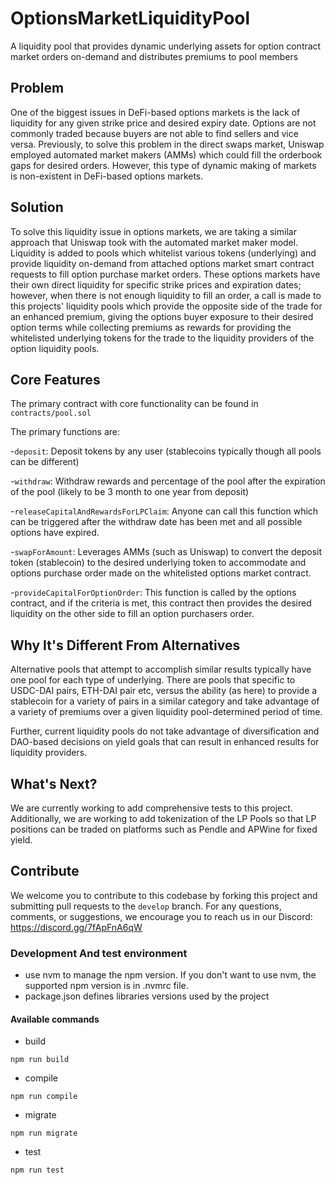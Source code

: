 # OptionsMarketLiquidityPool

A liquidity pool that provides dynamic underlying assets for option contract market orders on-demand and distributes premiums to pool members

## Problem

One of the biggest issues in DeFi-based options markets is the lack of liquidity for any given strike price and desired expiry date. Options are not commonly traded because buyers are not able to find sellers and vice versa. Previously, to solve this problem in the direct swaps market, Uniswap employed automated market makers (AMMs) which could fill the orderbook gaps for desired orders. However, this type of dynamic making of markets is non-existent in DeFi-based options markets.


## Solution

To solve this liquidity issue in options markets, we are taking a similar approach that Uniswap took with the automated market maker model. Liquidity is added to pools which whitelist various tokens (underlying) and provide liquidity on-demand from attached options market smart contract requests to fill option purchase market orders. These options markets have their own direct liquidity for specific strike prices and expiration dates; however, when there is not enough liquidity to fill an order, a call is made to this projects' liquidity pools which provide the opposite side of the trade for an enhanced premium, giving the options buyer exposure to their desired option terms while collecting premiums as rewards for providing the whitelisted underlying tokens for the trade to the liquidity providers of the option liquidity pools.



## Core Features

The primary contract with core functionality can be found in `contracts/pool.sol`

The primary functions are:

-`deposit`: Deposit tokens by any user (stablecoins typically though all pools can be different)

-`withdraw`: Withdraw rewards and percentage of the pool after the expiration of the pool (likely to be 3 month to one year from deposit)

-`releaseCapitalAndRewardsForLPClaim`: Anyone can call this function which can be triggered after the withdraw date has been met and all possible options have expired.

-`swapForAmount`: Leverages AMMs (such as Uniswap) to convert the deposit token (stablecoin) to the desired underlying token to accommodate and options purchase order made on the whitelisted options market contract.

-`provideCapitalForOptionOrder`: This function is called by the options contract, and if the criteria is met, this contract then provides the desired liquidity on the other side to fill an option purchasers order.


## Why It's Different From Alternatives

Alternative pools that attempt to accomplish similar results typically have one pool for each type of underlying. There are pools that specific to USDC-DAI pairs, ETH-DAI pair etc, versus the ability (as here) to provide a stablecoin for a variety of pairs in a similar category and take advantage of a variety of premiums over a given liquidity pool-determined period of time.

Further, current liquidity pools do not take advantage of diversification and DAO-based decisions on yield goals that can result in enhanced results for liquidity providers.


## What's Next?

 We are currently working to add comprehensive tests to this project. Additionally, we are working to add tokenization of the LP Pools so that LP positions can be traded on platforms such as Pendle and APWine for fixed yield.


## Contribute

We welcome you to contribute to this codebase by forking this project and submitting pull requests to the `develop` branch. For any questions, comments, or suggestions, we encourage you to reach us in our Discord: https://discord.gg/7fApFnA6qW

### Development And test environment

- use nvm to manage the npm version. If you don't want to use nvm, the supported npm version is in .nvmrc file.
- package.json defines libraries versions used by the project

#### Available commands

- build

```npm run build```

- compile

```npm run compile```

- migrate

```npm run migrate```

- test

```npm run test```
